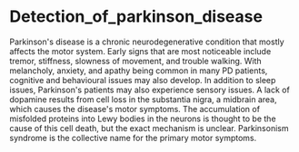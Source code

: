 # Detection_of_parkinson_disease

Parkinson's disease is a chronic neurodegenerative condition that mostly affects the motor system. Early signs that are most noticeable include tremor, stiffness, slowness of movement, and trouble walking. With melancholy, anxiety, and apathy being common in many PD patients, cognitive and behavioural issues may also develop. In addition to sleep issues, Parkinson's patients may also experience sensory issues. A lack of dopamine results from cell loss in the substantia nigra, a midbrain area, which causes the disease's motor symptoms. The accumulation of misfolded proteins into Lewy bodies in the neurons is thought to be the cause of this cell death, but the exact mechanism is unclear. Parkinsonism syndrome is the collective name for the primary motor symptoms.
